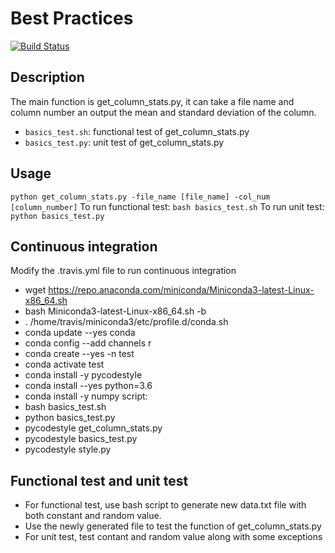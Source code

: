 # Best Practices
[![Build Status](https://travis-ci.com/cu-swe4s-fall-2019/best-practices-chzh1418.svg?branch=master)](https://travis-ci.com/cu-swe4s-fall-2019/best-practices-chzh1418)

## Description
The main function is get_column_stats.py, it can take a file name and column number an output the mean and standard deviation of the column.
- `basics_test.sh`: functional test of get_column_stats.py
- `basics_test.py`: unit test of get_column_stats.py

## Usage
`
python get_column_stats.py -file_name [file_name] -col_num [column_number]
`
To run functional test:
`
bash basics_test.sh
`
To run unit test:
`
python basics_test.py
`
## Continuous integration
Modify the .travis.yml file to run continuous integration
* wget https://repo.anaconda.com/miniconda/Miniconda3-latest-Linux-x86_64.sh
* bash Miniconda3-latest-Linux-x86_64.sh -b
* . /home/travis/miniconda3/etc/profile.d/conda.sh
* conda update --yes conda
* conda config --add channels r
* conda create --yes -n test
* conda activate test
* conda install -y pycodestyle
* conda install --yes python=3.6
* conda install -y numpy 
script:
* bash basics_test.sh
* python basics_test.py
* pycodestyle get_column_stats.py
* pycodestyle basics_test.py
* pycodestyle style.py

## Functional test and unit test
* For functional test, use bash script to generate new data.txt file with both constant and random value.
* Use the newly generated file to test the function of get_column_stats.py
* For unit test, test contant and random value along with some exceptions





